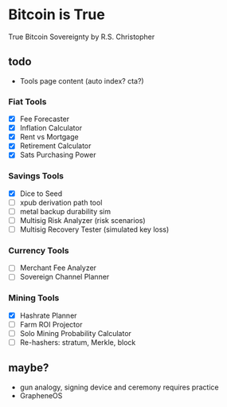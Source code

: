 <!--
Lord Jesus Christ
Son of God
Have mercy on me, a sinner
-->
# Bitcoin is True
True Bitcoin Sovereignty 
by R.S. Christopher

## todo
+ Tools page content (auto index? cta?)


### Fiat Tools 
- [X] Fee Forecaster
- [X] Inflation Calculator
- [X] Rent vs Mortgage
- [X] Retirement Calculator
- [X] Sats Purchasing Power

### Savings Tools
- [X] Dice to Seed
- [ ] xpub derivation path tool
- [ ] metal backup durability sim
- [ ] Multisig Risk Analyzer (risk scenarios)
- [ ] Multisig Recovery Tester (simulated key loss)

### Currency Tools
- [ ] Merchant Fee Analyzer
- [ ] Sovereign Channel Planner

### Mining Tools
- [X] Hashrate Planner
- [ ] Farm ROI Projector
- [ ] Solo Mining Probability Calculator
- [ ] Re-hashers: stratum, Merkle, block

## maybe?
+ gun analogy, signing device and ceremony requires practice
+ GrapheneOS





<!--
Lord Jesus Christ
Son of God
Have mercy on me, a sinner
-->
